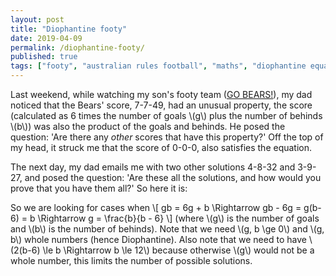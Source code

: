 ```yaml
---
layout: post
title: "Diophantine footy"
date: 2019-04-09
permalink: /diophantine-footy/
published: true
tags: ["footy", "australian rules football", "maths", "diophantine equations", ]
---
```


Last weekend, while watching my son's footy team ([GO BEARS!](https://bhfcbears.com.au/)), my dad noticed that the Bears' score, 7-7-49, had an unusual property, the score (calculated as 6 times the number of goals \\(g\\) plus the number of behinds \\(b\\)) was also the product of the goals and behinds. He posed the question: 'Are there any *other* scores that have this property?' Off the top of my head, it struck me that the score of 0-0-0, also satisfies the equation.

The next day, my dad emails me with two other solutions 4-8-32 and 3-9-27, and posed the question: 'Are these all the solutions, and how would you prove that you have them all?' So here it is:

So we are looking for cases when
\\[
gb = 6g + b
\Rightarrow gb - 6g = g(b-6) = b
\Rightarrow g = \frac{b}{b - 6}
\\]
(where \\(g\\) is the number of goals and \\(b\\) is the number of behinds).
Note that we need \\(g, b \ge 0\\) and \\(g, b\\) whole numbers (hence Diophantine).
Also note that we need to have \\(2(b-6) \le b \Rightarrow b \le 12\\) because otherwise \\(g\\) would not be a whole number, this limits the number of possible solutions.
